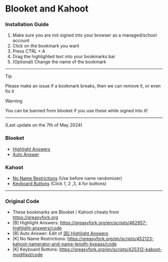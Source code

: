 # Blooket and Kahoot

### Installation Guide
1. Make sure you are not signed into your browser as a managed/school account
2. Click on the bookmark you want
3. Press CTRL + A
4. Drag the highlighted text into your bookmarks bar
5. (Optional) Change the name of the bookmark

---
> [!TIP]
> Please make an issue if a bookmark breaks, then we can remove it, or even fix it

> [!WARNING]
> You can be banned from blooket if you use these while signed into it!
---

(Last update on the 7th of May 2024)

### Blooket
- [Highlight Answers](/HighlightAnswers.js?raw=true)
- [Auto Answer](/AutoAnswer.js?raw=true)

### Kahoot
- [No Name Restrictions](/NoNameRestrictions.js?raw=true) (Use before name randomizer)
- [Keyboard Buttons](/KeyboardButtons.js?raw=true) (Click 1, 2 ,3, 4 for buttons)

---

### Original Code
- These bookmarks are Blooket / Kahoot cheats from https://greasyfork.org
- [B] Highlight Answers: https://greasyfork.org/en/scripts/462957-highlight-answers/code
- [B] Auto Answer: Edit of [[B] Highlight Answers](https://greasyfork.org/en/scripts/462957-highlight-answers/code)
- [K] No Name Restrictions: https://greasyfork.org/en/scripts/452123-kahoot-namerator-and-name-length-bypass/code
- [K] Keyboard Buttons: https://greasyfork.org/en/scripts/425312-kaboot-modified/code

